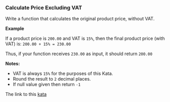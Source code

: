 ### Calculate Price Excluding VAT

Write a function that calculates the original product price, without VAT.

**Example**  

If a product price is `200.00` and VAT is `15%`, then the final product price (with VAT) is: `200.00 + 15% = 230.00`

Thus, if your function receives `230.00` as input, it should return `200.00`

**Notes:**
* VAT is always `15%` for the purposes of this Kata.
* Round the result to `2` decimal places.
* If null value given then return `-1`  

The link to this [kata](https://www.codewars.com/kata/calculate-price-excluding-vat/javascript)
